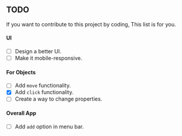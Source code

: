 ## TODO

If you want to contribute to this project by coding, This list is for you.

#### UI

- [ ] Design a better UI.
- [ ] Make it mobile-responsive.

#### For Objects

- [ ] Add `move` functionality.
- [x] Add `click` functionality.
- [ ] Create a way to change properties.

#### Overall App

- [ ] Add `add` option in menu bar.